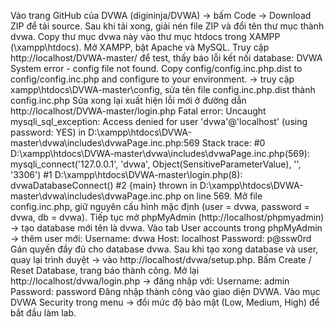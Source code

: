 Vào trang GitHub của DVWA (digininja/DVWA) → bấm Code → Download ZIP để tải source.
Sau khi tải xong, giải nén file ZIP và đổi tên thư mục thành dvwa.
Copy thư mục dvwa này vào thư mục htdocs trong XAMPP (\xampp\htdocs\).
Mở XAMPP, bật Apache và MySQL.
Truy cập http://localhost/DVWA-master/ để test, thấy báo lỗi kết nối database: DVWA System error - config file not found. Copy config/config.inc.php.dist to config/config.inc.php and configure to your environment. 
-> truy cập xampp\htdocs\DVWA-master\config, sửa tên file config.inc.php.dist thành config.inc.php
Sửa xong lại xuất hiện lỗi mới ở đường dẫn http://localhost/DVWA-master/login.php
Fatal error: Uncaught mysqli_sql_exception: Access denied for user 'dvwa'@'localhost' (using password: YES) in D:\xampp\htdocs\DVWA-master\dvwa\includes\dvwaPage.inc.php:569 Stack trace: #0 D:\xampp\htdocs\DVWA-master\dvwa\includes\dvwaPage.inc.php(569): mysqli_connect('127.0.0.1', 'dvwa', Object(SensitiveParameterValue), '', '3306') #1 D:\xampp\htdocs\DVWA-master\login.php(8): dvwaDatabaseConnect() #2 {main} thrown in D:\xampp\htdocs\DVWA-master\dvwa\includes\dvwaPage.inc.php on line 569.
Mở file config.inc.php, giữ nguyên cấu hình mặc định (user = dvwa, password = dvwa, db = dvwa).
Tiếp tục mở phpMyAdmin (http://localhost/phpmyadmin) → tạo database mới tên là dvwa.
Vào tab User accounts trong phpMyAdmin → thêm user mới:
Username: dvwa
Host: localhost
Password: p@ssw0rd
Gán quyền đầy đủ cho database dvwa.
Sau khi tạo xong database và user, quay lại trình duyệt → vào http://localhost/dvwa/setup.php.
Bấm Create / Reset Database, trang báo thành công.
Mở lại http://localhost/dvwa/login.php → đăng nhập với:
Username: admin
Password: password
Đăng nhập thành công vào giao diện DVWA.
Vào mục DVWA Security trong menu → đổi mức độ bảo mật (Low, Medium, High) để bắt đầu làm lab.
